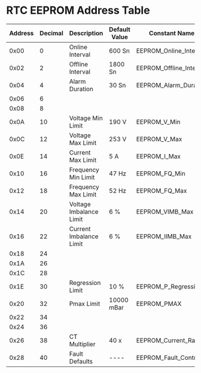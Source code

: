 # RTC EEPROM Address Table

| Address | Decimal | Description             | Default Value | Constant Name           |
|---------|---------|-------------------------|---------------|-------------------------|
| 0x00    | 0       | Online Interval         | 600 Sn        | EEPROM_Online_Interval  |
| 0x02    | 2       | Offline Interval        | 1800 Sn       | EEPROM_Offline_Interval |
| 0x04    | 4       | Alarm Duration          | 30 Sn         | EEPROM_Alarm_Duration   |
| 0x06    | 6       |                         |               |                         |
| 0x08    | 8       |                         |               |                         |
| 0x0A    | 10      | Voltage Min Limit       | 190 V         | EEPROM_V_Min            |
| 0x0C    | 12      | Voltage Max Limit       | 253 V         | EEPROM_V_Max            |
| 0x0E    | 14      | Current Max Limit       | 5 A           | EEPROM_I_Max            |
| 0x10    | 16      | Frequency Min Limit     | 47 Hz         | EEPROM_FQ_Min           |
| 0x12    | 18      | Frequency Max Limit     | 52 Hz         | EEPROM_FQ_Max           |
| 0x14    | 20      | Voltage Imbalance Limit | 6 %           | EEPROM_VIMB_Max         |
| 0x16    | 22      | Current Imbalance Limit | 6 %           | EEPROM_IIMB_Max         |
| 0x18    | 24      |                         |               |                         |
| 0x1A    | 26      |                         |               |                         |
| 0x1C    | 28      |                         |               |                         |
| 0x1E    | 30      | Regression Limit        | 10 %          | EEPROM_P_Regression     |
| 0x20    | 32      | Pmax Limit              | 10000 mBar    | EEPROM_PMAX             |
| 0x22    | 34      |                         |               |                         |
| 0x24    | 36      |                         |               |                         |
| 0x26    | 38      | CT Multiplier           | 40 x          | EEPROM_Current_Ratio    |
| 0x28    | 40      | Fault Defaults          | ----          | EEPROM_Fault_Control    |

